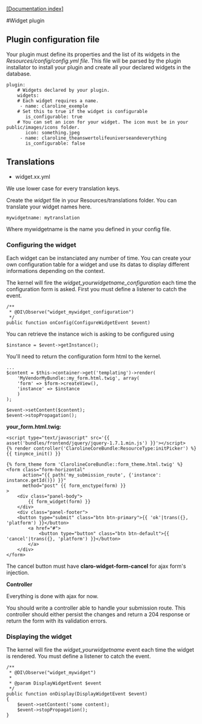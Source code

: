 [[Documentation index]][index_path]

#Widget plugin

## Plugin configuration file

Your plugin must define its properties and the list of its widgets in the *Resources/config/config.yml file*.
This file will be parsed by the plugin installator to install your plugin and create all your declared widgets in the database.

    plugin:
        # Widgets declared by your plugin.
        widgets:
        # Each widget requires a name.
         - name: claroline_exemple
        # Set this to true if the widget is configurable
           is_configurable: true
        # You can set an icon for your widget. The icon must be in your public/images/icons folder.
           icon: something.jpeg
         - name: claroline_theanswertolifeuniverseandeverything
           is_configurable: false

## Translations

* widget.xx.yml

We use lower case for every translation keys.

Create the *widget* file in your Resources/translations folder.
You can translate your widget names here.

    mywidgetname: mytranslation

Where mywidgetname is the name you defined in your config file.

### Configuring the widget

Each widget can be instanciated any number of time.
You can create your own configuration table for a widget and
use its datas to display different informations depending on the context.

The kernel will fire the *widget_yourwidgetname_configuration* each time the configuration form is asked.
First you must define a listener to catch the event.

    /**
     * @DI\Observe("widget_mywidget_configuration")
     */
    public function onConfig(ConfigureWidgetEvent $event)

You can retrieve the instance wich is asking to be configured using

    $instance = $event->getInstance();

You'll need to return the configuration form html to the kernel.

    ...
    $content = $this->container->get('templating')->render(
        'MyVendorMyBundle::my_form.html.twig', array(
        'form' => $form->createView(),
        'instance' => $instance
        )
    );

    $event->setContent($content);
    $event->stopPropagation();

**your_form.html.twig:**

    <script type="text/javascript" src='{{ asset('bundles/frontend/jquery/jquery-1.7.1.min.js') }}'></script>
    {% render controller('ClarolineCoreBundle:ResourceType:initPicker') %}
    {{ tinymce_init() }}

    {% form_theme form 'ClarolineCoreBundle::form_theme.html.twig' %}
    <form class="form-horizontal"
          action="{{ path('my_submission_route', {'instance': instance.getId()}) }}"
          method="post" {{ form_enctype(form) }}
    >
        <div class="panel-body">
            {{ form_widget(form) }}
        </div>
        <div class="panel-footer">
        <button type="submit" class="btn btn-primary">{{ 'ok'|trans({}, 'platform') }}</button>
            <a href="#">
                <button type="button" class="btn btn-default">{{ 'cancel'|trans({}, 'platform') }}</button>
            </a>
        </div>
    </form>

The cancel button must have **claro-widget-form-cancel** for ajax form's injection.

**Controller**

Everything is done with ajax for now.

You should write a controller able to handle your submission route. This controller should either persist the changes and return a 204 response or return the form with its validation errors.

### Displaying the widget

The kernel will fire the *widget_yourwidgetname* event each time the widget is rendered. You must define a listener to catch the event.

    /**
     * @DI\Observe("widget_mywidget")
     *
     * @param DisplayWidgetEvent $event
     */
    public function onDisplay(DisplayWidgetEvent $event)
    {
        $event->setContent('some content);
        $event->stopPropagation();
    }

[index_path]: ../../index.md